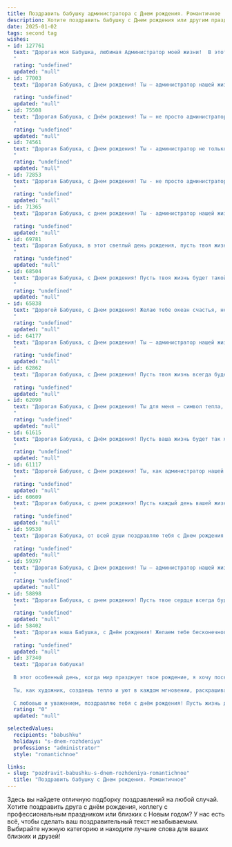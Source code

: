 ```yaml
---
title: Поздравить бабушку администратора c Днем рождения. Романтичное
description: Хотите поздравить бабушку c Днем рождения или другим праздником? Наш ИИ создаст незабываемое поздравление, а вы обязательно выделитесь среди других.  
date: 2025-01-02
tags: second tag
wishes:
- id: 127761
  text: "Дорогая моя Бабушка, любимая Администратор моей жизни!  В этот чудесный день рождения я хочу сказать тебе, что ты – самое дорогое сокровище, самый нежный и светлый человек на свете. Твоя любовь – это маяк, указывающий мне путь, твоя забота – мягкое тепло, согревающее мою душу. Спасибо тебе за всё, за твою мудрость, доброту и бесконечную нежность. Пусть этот день будет наполнен счастьем, радостью и любовью, а предстоящий год принесет только светлые и прекрасные мгновения.  Я тебя очень люблю!
  "
  rating: "undefined"
  updated: "null"
- id: 77003
  text: "Дорогая Бабушка, с Днем рождения! Ты – администратор нашей жизни, с заботой и любовью управляешь нашей семьей, создавая уютный и теплый мир. Пусть сегодня ты почувствуешь себя настоящей королевой, любимой и счастливой. Желаю тебе крепкого здоровья, ярких впечатлений и бесконечного счастья!
  "
  rating: "undefined"
  updated: "null"
- id: 75508
  text: "Дорогая Бабушка, с Днём рождения! Ты – не просто администратор, ты – сердце всей нашей семьи, та, кто создаёт уют и гармонию. Пусть каждый день будет полон счастья, любви и заботы, а твоя душа поёт от радости и тепла.
  "
  rating: "undefined"
  updated: "null"
- id: 74561
  text: "Дорогая Бабушка, с Днем рождения! Ты - администратор не только в своей работе, но и нашей жизни, управляющая нашей любовью и заботой. Желаю тебе бесконечного счастья, здоровья, чтобы твои глаза сияли от радости, а сердце билось в унисон с ритмом жизни!
  "
  rating: "undefined"
  updated: "null"
- id: 72853
  text: "Дорогая Бабушка, с Днем рождения! Ты - не просто администратор, а настоящая волшебница, которая создаёт уют и гармонию в нашей семье. Твоя доброта, мудрость и любовь — это то, что делает нашу жизнь ярче и теплее. Пусть этот день принесёт тебе море счастья, радости и исполнения всех желаний!
  "
  rating: "undefined"
  updated: "null"
- id: 71365
  text: "Дорогая Бабушка, с днем рождения! Ты - администратор нашей жизни,  создаешь уют и порядок  в каждом ее моменте. Тебя окружают  любовь и забота, как самые красивые цветы в саду. Пусть каждая прожитая тобой минута  будет наполнена радостью,  а твой  жизненный путь  всегда будет усыпан  ромашками счастья!
  "
  rating: "undefined"
  updated: "null"
- id: 69781
  text: "Дорогая Бабушка, в этот светлый день рождения, пусть твоя жизнь будет полна любви, радости и ярких красок. Твой талант администратора всегда восхищал, а ты сама – источник добра и тепла для всех вокруг. Пусть каждая минута будет наполнена счастьем и нежностью, как самые красивые ромашки, расцветающие в твоём саду. С днём рождения, любимая Бабушка!
  "
  rating: "undefined"
  updated: "null"
- id: 68504
  text: "Дорогая Бабушка, с Днем рождения! Пусть твоя жизнь будет такой же уютной и  красивой, как ты сама.  Будь всегда окружена заботой и любовью, как ты даришь ее нам.  Счастья тебе, здоровья,  и пусть твоя душа всегда сияет от радости!
  "
  rating: "undefined"
  updated: "null"
- id: 65838
  text: "Дорогой Бабушке, с Днем рождения! Желаю тебе океан счастья, небо в алмазах и  счастливых мгновений, как звёзды на небе. Пусть душа твоя всегда остаётся молодой, а сердце бьётся в такт с твоей любимой работой. Ты - самая чудесная администратор,  и я безмерно горжусь тобой.
  "
  rating: "undefined"
  updated: "null"
- id: 64177
  text: "Дорогая Бабушка, с Днем рождения! Ты – администратор нашей жизни, мастерски управляешь ею, создавая уют и гармонию. Спасибо за твою любовь, заботу и неиссякаемую энергию.  Пусть каждый день будет полон радости, тепла и светлых чувств, как твои объятия. 🎉
  "
  rating: "undefined"
  updated: "null"
- id: 62862
  text: "Дорогая бабушка, с Днем рождения! Пусть твоя жизнь всегда будет полна любви, как весенний сад, и каждый день приносит тебе новые радости, как администратор, который  справляется со всеми задачами легко и изящно.
  "
  rating: "undefined"
  updated: "null"
- id: 62090
  text: "Дорогая Бабушка, с Днем рождения! Ты для меня – символ тепла, уюта и любви. Спасибо за твою нежную заботу, мудрые советы и светлый взгляд на мир. Желаю тебе крепкого здоровья, долгих лет жизни, исполнение всех желаний и ярких красок в каждом дне! Пусть твоя душа всегда цветет, как весенний сад, а сердце радуется каждому новому рассвету.
  "
  rating: "undefined"
  updated: "null"
- id: 61615
  text: "Дорогая Бабушка, с Днём рождения! Пусть ваша жизнь будет так же прекрасна и удивительна, как ваша административная работа, всегда приносящая порядок и гармонию. Желаю вам океан любви, крепкого здоровья и бесконечного счастья!
  "
  rating: "undefined"
  updated: "null"
- id: 61117
  text: "Дорогой Бабушке, с Днем рождения! Ты, как администратор нашей жизни, всегда держишь все под контролем и создаешь уют и гармонию. Пусть каждый день твоего нового года будет наполнен любовью, счастьем и яркими красками, как ты умеешь создавать их в нашей семье!
  "
  rating: "undefined"
  updated: "null"
- id: 60609
  text: "Дорогая бабушка, с днем рождения! Пусть каждый день вашей жизни будет наполнен радостью, любовью и теплом. Вы - настоящая королева, администратор не только в работе, но и в нашей семье, и я бесконечно рад быть рядом с такой мудрой и прекрасной женщиной. Здоровья вам, счастья и долгих лет жизни!
  "
  rating: "undefined"
  updated: "null"
- id: 59530
  text: "Дорогая Бабушка, от всей души поздравляю тебя с Днем рождения! Пусть твоя жизнь, как и твоя работа администратора, будет всегда организована, полна гармонии и тепла. Твоя доброта и забота – это самая ценная награда, которую я мог получить от тебя. Желаю тебе крепкого здоровья, радостных мгновений и, конечно же, настоящей любви!
  "
  rating: "undefined"
  updated: "null"
- id: 59397
  text: "Дорогая Бабушка, с Днем рождения! Ты – администратор нашей жизни, управляющая любовью и теплом, которым ты нас окружаешь. Желаю тебе ярких красок, незабываемых эмоций и бесконечной любви, которая делает тебя самой счастливой на свете!
  "
  rating: "undefined"
  updated: "null"
- id: 58898
  text: "Дорогая Бабушка, с днем рождения! Пусть твое сердце всегда будет наполнено любовью, как твои руки – заботой. Спасибо за то, что ты –  истинное воплощение  мудрости и доброты. Счастья и здоровья тебе, любимая!
  "
  rating: "undefined"
  updated: "null"
- id: 58402
  text: "Дорогая наша Бабушка, с Днём рождения! Желаем тебе бесконечного океана любви, счастья и здоровья. Пусть твоя душа всегда остаётся молодой и светлой, а дни наполняются радостью и теплом. Ты – наша любимая администратор,  заботливая и мудрая,  твою доброту и отзывчивость мы всегда будем хранить в сердцах.
  "
  rating: "undefined"
  updated: "null"
- id: 37340
  text: "Дорогая бабушка!
  
  В этот особенный день, когда мир празднует твое рождение, я хочу посвятить тебе строки, наполненные любовью и восхищением. Ты — светлый администратор нашей жизни, твоя забота и мудрость навсегда останутся в наших сердцах.
  
  Ты, как художник, создаешь тепло и уют в каждом мгновении, раскрашивая дни яркими красками. Пусть каждый новый день будет для тебя, как ароматный букет цветов — полон счастья, радости и нежности. Желаю, чтобы твоя душа всегда пела от счастья, а мечты сбывались, словно волшебство, что ты умеешь творить вокруг себя.
  
  С любовью и уважением, поздравляю тебя с днём рождения! Пусть жизнь дарит тебе только самые светлые мгновения!"
  rating: "0"
  updated: "null"

selectedValues:
  recipients: "babushku"
  holidays: "s-dnem-rozhdeniya"
  professions: "administrator"
  style: "romantichnoe"

links:
- slug: "pozdravit-babushku-s-dnem-rozhdeniya-romantichnoe"
  title: "Поздравить бабушку c Днем рождения. Романтичное"
---
```


Здесь вы найдете отличную подборку поздравлений на любой случай. 
Хотите поздравить друга с днём рождения, коллегу с профессиональным праздником или близких с Новым годом? У нас есть всё, чтобы сделать ваш поздравительный текст незабываемым. Выбирайте нужную категорию и находите лучшие слова для ваших близких и друзей!
